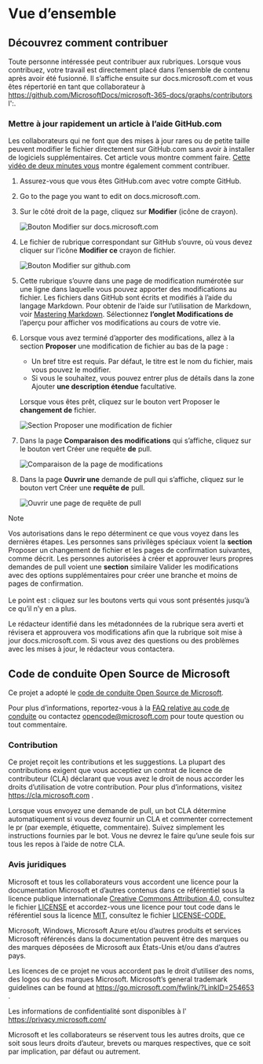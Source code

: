 # <a name="overview"></a>Vue d’ensemble

## <a name="learn-how-to-contribute"></a>Découvrez comment contribuer

Toute personne intéressée peut contribuer aux rubriques. Lorsque vous contribuez, votre travail est directement placé dans l’ensemble de contenu après avoir été fusionné. Il s’affiche ensuite sur docs.microsoft.com et vous êtes répertorié en tant que collaborateur à <https://github.com/MicrosoftDocs/microsoft-365-docs/graphs/contributors> l':.

### <a name="quickly-update-an-article-using-githubcom"></a>Mettre à jour rapidement un article à l’aide GitHub.com

Les collaborateurs qui ne font que des mises à jour rares ou de petite taille peuvent modifier le fichier directement sur GitHub.com sans avoir à installer de logiciels supplémentaires. Cet article vous montre comment faire. [Cette vidéo de deux minutes vous](https://www.microsoft.com/videoplayer/embed/RE1XQTG) montre également comment contribuer.

1. Assurez-vous que vous êtes GitHub.com avec votre compte GitHub.
2. Go to the page you want to edit on docs.microsoft.com.
3. Sur le côté droit de la page, cliquez sur **Modifier** (icône de crayon).

   ![Bouton Modifier sur docs.microsoft.com](microsoft-365/media/quick-update-edit.png)

4. Le fichier de rubrique correspondant sur GitHub s’ouvre, où vous devez cliquer sur l’icône **Modifier ce** crayon de fichier.

   ![Bouton Modifier sur github.com](microsoft-365/media/quick-update-github.png)

5. Cette rubrique s’ouvre dans une page de modification numérotée sur une ligne dans laquelle vous pouvez apporter des modifications au fichier. Les fichiers dans GitHub sont écrits et modifiés à l’aide du langage Markdown. Pour obtenir de l’aide sur l’utilisation de Markdown, voir [Mastering Markdown](https://guides.github.com/features/mastering-markdown/). Sélectionnez **l’onglet Modifications de** l’aperçu pour afficher vos modifications au cours de votre vie.

6. Lorsque vous avez terminé d’apporter des modifications, allez à la section **Proposer** une modification de fichier au bas de la page :

   - Un bref titre est requis. Par défaut, le titre est le nom du fichier, mais vous pouvez le modifier.
   - Si vous le souhaitez, vous pouvez entrer plus de détails dans la zone Ajouter **une description étendue** facultative.

   Lorsque vous êtes prêt, cliquez sur le bouton vert Proposer le **changement de** fichier.

   ![Section Proposer une modification de fichier](microsoft-365/media/propose-file-change.png)

7. Dans la page **Comparaison des modifications** qui s’affiche, cliquez sur le bouton vert Créer une requête **de** pull.

   ![Comparaison de la page de modifications](microsoft-365/media/comparing-changes-page.png)

8. Dans la page **Ouvrir une** demande de pull qui s’affiche, cliquez sur le bouton vert Créer une **requête de** pull.

   ![Ouvrir une page de requête de pull](microsoft-365/media/open-a-pull-request-page.png)

> [!NOTE]
> Vos autorisations dans le repo déterminent ce que vous voyez dans les dernières étapes. Les personnes sans privilèges spéciaux voient la **section** Proposer un changement de fichier et les pages de confirmation suivantes, comme décrit. Les personnes autorisées à créer et approuver leurs propres demandes de pull voient une **section** similaire Valider les modifications avec des options supplémentaires pour créer une branche et moins de pages de confirmation.<br/><br/>Le point est : cliquez sur les boutons verts qui vous sont présentés jusqu’à ce qu’il n’y en a plus.

Le rédacteur identifié dans les métadonnées de la rubrique sera averti et révisera et approuvera vos modifications afin que la rubrique soit mise à jour docs.microsoft.com. Si vous avez des questions ou des problèmes avec les mises à jour, le rédacteur vous contactera.

## <a name="microsoft-open-source-code-of-conduct"></a>Code de conduite Open Source de Microsoft

Ce projet a adopté le [code de conduite Open Source de Microsoft](https://opensource.microsoft.com/codeofconduct/).

Pour plus d’informations, reportez-vous à la [FAQ relative au code de conduite](https://opensource.microsoft.com/codeofconduct/faq/) ou contactez [opencode@microsoft.com](mailto:opencode@microsoft.com) pour toute question ou tout commentaire.

### <a name="contributing"></a>Contribution

Ce projet reçoit les contributions et les suggestions.  La plupart des contributions exigent que vous acceptiez un contrat de licence de contributeur (CLA) déclarant que vous avez le droit de nous accorder les droits d’utilisation de votre contribution. Pour plus d’informations, visitez <https://cla.microsoft.com> .

Lorsque vous envoyez une demande de pull, un bot CLA détermine automatiquement si vous devez fournir un CLA et commenter correctement le pr (par exemple, étiquette, commentaire). Suivez simplement les instructions fournies par le bot. Vous ne devrez le faire qu’une seule fois sur tous les repos à l’aide de notre CLA.

### <a name="legal-notices"></a>Avis juridiques

Microsoft et tous les collaborateurs vous accordent une licence pour la documentation Microsoft et d’autres contenus dans ce référentiel sous la licence publique internationale [Creative Commons Attribution 4.0](https://creativecommons.org/licenses/by/4.0/legalcode), consultez le fichier [LICENSE](LICENSE) et accordez-vous une licence pour tout code dans le référentiel sous la licence [MIT](https://opensource.org/licenses/MIT), consultez le fichier [LICENSE-CODE.](LICENSE-CODE)

Microsoft, Windows, Microsoft Azure et/ou d’autres produits et services Microsoft référencés dans la documentation peuvent être des marques ou des marques déposées de Microsoft aux États-Unis et/ou dans d’autres pays.

Les licences de ce projet ne vous accordent pas le droit d’utiliser des noms, des logos ou des marques Microsoft. Microsoft’s general trademark guidelines can be found at <https://go.microsoft.com/fwlink/?LinkID=254653> .

Les informations de confidentialité sont disponibles à l' <https://privacy.microsoft.com/>

Microsoft et les collaborateurs se réservent tous les autres droits, que ce soit sous leurs droits d’auteur, brevets ou marques respectives, que ce soit par implication, par défaut ou autrement.
